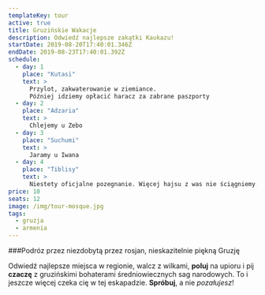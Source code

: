 ```yaml
---
templateKey: tour
active: true
title: Gruzińskie Wakacje
description: Odwiedź najlepsze zakątki Kaukazu!
startDate: 2019-08-20T17:40:01.346Z
endDate: 2019-08-23T17:40:01.392Z
schedule:
  - day: 1
    place: "Kutasi"
    text: >
      Przylot, zakwaterowanie w ziemiance.
      Później idziemy opłacić haracz za zabrane paszporty
  - day: 2
    place: "Adzaria"
    text: >
      Chlejemy u Zebo
  - day: 3
    place: "Suchumi"
    text: >
      Jaramy u Iwana
  - day: 4
    place: "Tiblisy"
    text: >
      Niestety oficjalne pozegnanie. Więcej hajsu z was nie ściągniemy. Ci którzy opłacili haracz zostają wypuszczeni do samolotu, a resztę wywozimy do Pankisi sprzedać ciapatym
price: 10
seats: 12
image: /img/tour-mosque.jpg
tags:
  - gruzja
  - armenia
---
```


###Podróz przez niezdobytą przez rosjan, nieskazitelnie piękną Gruzję

Odwiedź najlepsze miejsca w regionie, walcz z wilkami, **poluj** na upioru i pij **czaczę** z gruzińskimi bohaterami średniowiecznych sag narodowych. To i jeszcze więcej czeka cię w tej eskapadzie. **Spróbuj**, a nie _pozałujesz_!
